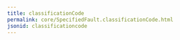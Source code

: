 ```yaml
---
title: classificationCode
permalink: core/SpecifiedFault.classificationCode.html
jsonid: classificationcode
---
```

